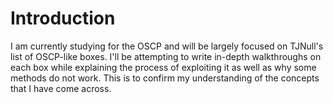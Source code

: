 # Introduction

I am currently studying for the OSCP and will be largely focused on TJNull's list of OSCP-like boxes. I'll be attempting to write in-depth walkthroughs on each box while explaining the process of exploiting it as well as why some methods do not work. This is to confirm my understanding of the concepts that I have come across.

